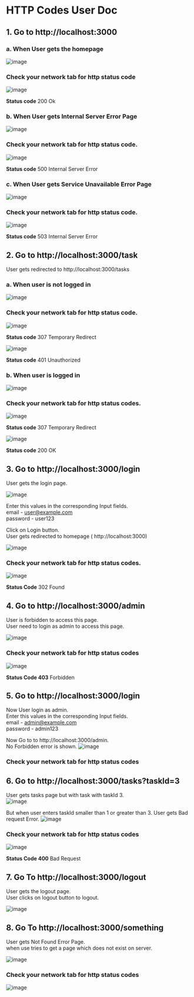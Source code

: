 # HTTP Codes User Doc

## 1. Go to http://localhost:3000

### a. When User gets the homepage

![image](https://github.com/user-attachments/assets/c7080346-dd93-49c6-9337-4d0c17e218c2)

### Check your network tab for http status code

![image](https://github.com/user-attachments/assets/d9d3d761-5381-4369-95c8-5b9d1d145cc2)

**Status code** 200 Ok

### b. When User gets Internal Server Error Page

![image](https://github.com/user-attachments/assets/2b6f947c-a97a-4af9-873a-54a55876a8e0)

### Check your network tab for http status code.  

![image](https://github.com/user-attachments/assets/4eec7235-ad15-4500-a9b8-94bb8e08f190)

**Status code** 500 Internal Server Error

### c. When User gets Service Unavailable Error Page

![image](https://github.com/user-attachments/assets/812806c0-f5a6-4104-9791-48d2b05e449f)


### Check your network tab for http status code. 

![image](https://github.com/user-attachments/assets/71e3ddbe-e069-43aa-96f6-d630c6158eae)

**Status code** 503 Internal Server Error

## 2. Go to http://localhost:3000/task

User gets redirected to http://localhost:3000/tasks  

### a. When user is not logged in

![image](https://github.com/user-attachments/assets/2ce85591-1e47-4a5a-a862-a0dd55513f8a)

### Check your network tab for http status code.  

![image](https://github.com/user-attachments/assets/474987d6-7499-4f57-86f7-8f091196ab8b)  

**Status code** 307 Temporary Redirect

![image](https://github.com/user-attachments/assets/9a41f040-edad-4f83-a063-7a5c1321f439)

**Status code** 401 Unauthorized

### b. When user is logged in

![image](https://github.com/user-attachments/assets/a99a63d9-318a-40f3-a2e8-71d47e999d93)

### Check your network tab for http status codes.

![image](https://github.com/user-attachments/assets/3bf00775-0d3d-477f-8771-d7e3554a58a1)

**Status code** 307 Temporary Redirect

![image](https://github.com/user-attachments/assets/ab8e0a69-b845-42a9-80ee-d7513b6ca6ee)

**Status code** 200 OK

## 3. Go to http://localhost:3000/login 

User gets the login page.

![image](https://github.com/user-attachments/assets/0f09fcb7-8bd6-45cd-b743-1c995a8f0a75)
  
Enter this values in the corresponding Input fields.   
email - user@example.com    
password - user123     

Click on Login button.    
User gets redirected to homepage ( http://localhost:3000)  

![image](https://github.com/user-attachments/assets/4668203d-b003-4816-b809-e399ca127268)

### Check your network tab for http status codes.

![image](https://github.com/user-attachments/assets/96383756-e0c0-496b-a35f-bb216714edfc)

**Status Code** 302 Found

## 4. Go to http://localhost:3000/admin

User is forbidden to access this page.   
User need to login as admin to access this page.

![image](https://github.com/user-attachments/assets/0577cbde-2fcf-47e1-a3c4-1cfda8a8f035)

### Check your network tab for http status codes

![image](https://github.com/user-attachments/assets/1f578ea4-8ed2-434b-8d36-6c7ee183eb25)

**Status Code 403** Forbidden

## 5. Go to http://localhost:3000/login

Now User login as admin.  
Enter this values in the corresponding Input fields.      
email - admin@example.com       
password - admin123

Now Go to  to http://localhost:3000/admin.  
No Forbidden error is shown.
![image](https://github.com/user-attachments/assets/ee57495c-f75a-46ad-b0cd-ba9c87849233)

### Check your network tab for http status codes


## 6. Go to http://localhost:3000/tasks?taskId=3

User gets tasks page but with task with taskId 3.  
![image](https://github.com/user-attachments/assets/29081989-15d2-40c7-bcb4-d4d59e2cadfb)   

But when user enters taskId smaller than 1 or greater than 3.
User gets Bad request Error.
![image](https://github.com/user-attachments/assets/d47f635d-c646-4877-8a3e-28cd73a206e9)

### Check your network tab for http status codes

![image](https://github.com/user-attachments/assets/4b16f065-f084-44b7-9f25-17192cc7a4ba)

**Status Code 400** Bad Request

## 7. Go To http://localhost:3000/logout
User gets the logout page.  
User clicks on logout button to logout.  

![image](https://github.com/user-attachments/assets/e4da3779-1234-4af8-9641-029530da40c2)

## 8. Go To http://localhost:3000/something

User gets Not Found Error Page.  
when use tries to get a page which does not exist on server.

![image](https://github.com/user-attachments/assets/b303e0eb-3f9b-423f-9286-4908246eec02)


### Check your network tab for http status codes

![image](https://github.com/user-attachments/assets/6dea314d-3b41-473f-b251-47fdd0b2bf7e)

